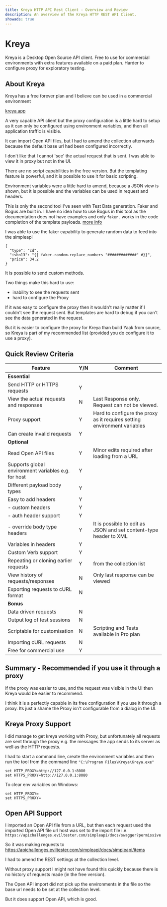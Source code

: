 ```yaml
---
title: Kreya HTTP API Rest Client - Overview and Review
description: An overview of the Kreya HTTP REST API Client.
showads: true
---
```


# Kreya

Kreya is a Desktop Open Source API client.  Free to use for commercial environments with extra features available on a paid plan. Harder to configure proxy for exploratory testing.

## About Kreya

Kreya has a free forever plan and I believe can be used in a commercial environment

[kreya.app](https://kreya.app)

A very capable API client but the proxy configuration is a little hard to setup as it can only be configured using environment variables, and then all application traffic is visible.

It can import Open API files, but I had to amend the collection afterwards because the default base url had been configured incorrectly.

I don't like that I cannot 'see' the actual request that is sent. I was able to view it in proxy but not in the UI.

There are no script capabilities in the free version. But the templating feature is powerful, and it is possible to use it for basic scripting.

Environment variables were a little hard to amend, because a JSON view is shown, but it is possible and the variables can be used in request and headers.

This is only the second tool I've seen with Test Data generation. Faker and Bogus are built in. I have no idea how to use Bogus in this tool as the documentation does not have examples and only `faker.` works in the code completion of the template payloads. [more info](https://kreya.app/docs/templating/#generating-fake-data)

I was able to use the faker capability to generate random data to feed into the simpleapi

```
{
  "type": "cd",
  "isbn13": "{{ faker.random.replace_numbers "#############" #}}",
  "price": 34.2
}
```

It is possible to send custom methods.

Two things make this hard to use:

- inability to see the requests sent
- hard to configure the Proxy

If it was easy to configure the proxy then it wouldn't really matter if I couldn't see the request sent. But templates are hard to debug if you can't see the data generated in the request.

But it is easier to configure the proxy for Kreya than build Yaak from source, so Kreya is part of my recommended list (provided you do configure it to use a proxy).

## Quick Review Criteria

| Feature                                             | Y/N | Comment                                                                  |
|-----------------------------------------------------|-----|--------------------------------------------------------------------------|
| **Essential**                                       |     |                                                                          |
| Send HTTP or HTTPS requests                         | Y   |                                                                          |
| View the actual requests and responses | N   | Last Response only. Request can not be viewed.                           |
| Proxy support                                       | Y   | Hard to configure the proxy as it requires setting environment variables |
| Can create invalid requests                         | Y   |                                                                          |
| **Optional**                                        |     |                                                                          |
| Read Open API files                                 | Y   | Minor edits required after loading from a URL                            |
| Supports global environment variables e.g. for host | Y   |                                                                          |
| Different payload body types                        | Y   |                                                                          |
| Easy to add headers                                 | Y   |                                                                          |
| - custom headers                                    | Y   |                                                                          |
| - auth header support                               | Y   |                                                                          |
| - override body type headers                        | Y   | It is possible to edit as JSON and set content-type header to XML        |
| Variables in headers                                | Y   |                                                                          |
| Custom Verb support                                 | Y   |                                                                          |
| Repeating or cloning earlier requests               | Y   | from the collection list                                                 |
| View history of requests/responses                  | N   | Only last response can be viewed                                         |
| Exporting requests to cURL format                   | N   |                                                                          |
| **Bonus**                                           |     |                                                                          |
| Data driven requests                                | N   |                                                                          |
| Output log of test sessions                         | N   |                                                                          |
| Scriptable for customisation                        | N   | Scripting and Tests available in Pro plan                                |
| Importing cURL requests                             | N   |                                                                          |
| Free for commercial use | Y   |                                                                          |


## Summary - Recommended if you use it through a proxy

If the proxy was easier to use, and the request was visible in the UI then Kreya would be easier to recommend.

I think it is a perfectly capable in its free configuration if you use it through a proxy. Its just a shame the Proxy isn't configurable from a dialog in the UI.

## Kreya Proxy Support

I did manage to get kreya working with Proxy, but unfortunately all requests are sent through the proxy e.g. the messages the app sends to its server as well as the HTTP requests.

I had to start a command line, create the environment variables and then run the tool from the command line `"C:\Program Files\Kreya\Kreya.exe"`

```
set HTTP_PROXY=http://127.0.0.1:8080
set HTTPS_PROXY=http://127.0.0.1:8080
```

To clear env variables on Windows:

```
set HTTP_PROXY=
set HTTPS_PROXY=
```

## Open API Support

I imported an Open API file from a URL, but then each request used the imported Open API file url host was set to the import file i.e. `https://apichallenges.eviltester.com/simpleapi/docs/swagger?permissive`

So it was making requests to https://apichallenges.eviltester.com/simpleapi/docs/simpleapi/items

I had to amend the REST settings at the collection level.

Without proxy support I might not have found this quickly because there is no history of requests made (in the free version).

The Open API import did not pick up the environments in the file so the base url needs to be set at the collection level.

But it does support Open API, which is good.
